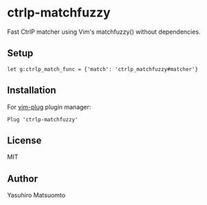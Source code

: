 # ctrlp-matchfuzzy

Fast CtrlP matcher using Vim's matchfuzzy() without dependencies.

## Setup

```
let g:ctrlp_match_func = {'match': 'ctrlp_matchfuzzy#matcher'}
```

## Installation

For [vim-plug](https://github.com/junegunn/vim-plug) plugin manager:

```
Plug 'ctrlp-matchfuzzy'
```

## License

MIT

## Author

Yasuhiro Matsuomto
